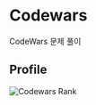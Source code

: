 # Codewars

CodeWars 문제 풀이



## Profile
![Codewars Rank](https://www.codewars.com/users/JihunDev/badges/large)



